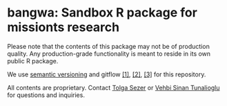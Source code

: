 # bangwa: Sandbox R package for missionts research

Please note that the contents of this package may not be of production
quality. Any production-grade functionality is meant to reside in its
own public R package.

We use [semantic versioning](http://semver.org/) and gitflow
[[1]](http://nvie.com/posts/a-successful-git-branching-model/),
[[2]](https://github.com/nvie/gitflow),
[[3]](http://danielkummer.github.io/git-flow-cheatsheet/) for this
repository.

All contents are proprietary. Contact
[Tolga Sezer](mailto:tolgasbox@gmail.com) or
[Vehbi Sinan Tunalioglu](mailto:vst@vsthost.com) for questions and
inquiries.
